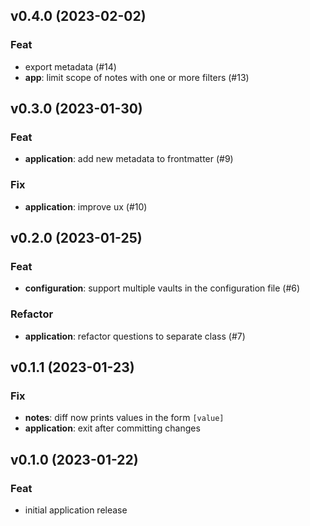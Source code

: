 ## v0.4.0 (2023-02-02)

### Feat

- export metadata (#14)
- **app**: limit scope of notes with one or more filters (#13)

## v0.3.0 (2023-01-30)

### Feat

- **application**: add new metadata to frontmatter (#9)

### Fix

- **application**: improve ux (#10)

## v0.2.0 (2023-01-25)

### Feat

- **configuration**: support multiple vaults in the configuration file (#6)

### Refactor

- **application**: refactor questions to separate class (#7)

## v0.1.1 (2023-01-23)

### Fix

- **notes**: diff now prints values in the form `[value]`
- **application**: exit after committing changes

## v0.1.0 (2023-01-22)

### Feat

- initial application release
